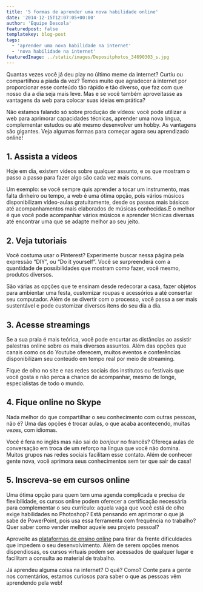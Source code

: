 ```yaml
---
title: '5 formas de aprender uma nova habilidade online'
date: '2014-12-15T12:07:05+00:00'
author: 'Equipe Descola'
featuredpost: false
templatekey: blog-post
tags:
  - 'aprender uma nova habilidade na internet'
  - 'nova habilidade na internet'
featuredImage: ../static/images/Depositphotos_34690303_s.jpg
---
```


Quantas vezes você já deu play no último meme da internet? Curtiu ou compartilhou a piada da vez? Temos muito que agradecer à internet por proporcionar esse conteúdo tão rápido e tão diverso, que faz com que nosso dia a dia seja mais leve. Mas e se você também aproveitasse as vantagens da web para colocar suas ideias em prática?

Não estamos falando só sobre produção de vídeos: você pode utilizar a web para aprimorar capacidades técnicas, aprender uma nova língua, complementar estudos ou até mesmo desenvolver um hobby. As vantagens são gigantes. Veja algumas formas para começar agora seu aprendizado online!

## **1. Assista a vídeos**

Hoje em dia, existem vídeos sobre qualquer assunto, e os que mostram o passo a passo para fazer algo são cada vez mais comuns.

Um exemplo: se você sempre quis aprender a tocar um instrumento, mas falta dinheiro ou tempo, a web é uma ótima opção, pois vários músicos disponibilizam vídeo-aulas gratuitamente, desde os passos mais básicos até acompanhamentos mais elaborados de músicas conhecidas.E o melhor é que você pode acompanhar vários músicos e aprender técnicas diversas até encontrar uma que se adapte melhor ao seu jeito.

## **2. Veja tutoriais**

Você costuma usar o Pinterest? Experimente buscar nessa página pela expressão “DIY”, ou “Do it yourself”. Você se surpreenderá com a quantidade de possibilidades que mostram como fazer, você mesmo, produtos diversos.

São várias as opções que te ensinam desde redecorar a casa, fazer objetos para ambientar uma festa, customizar roupas e acessórios a até consertar seu computador. Além de se divertir com o processo, você passa a ser mais sustentável e pode customizar diversos itens do seu dia a dia.

## **3. Acesse streamings**

Se a sua praia é mais teórica, você pode encurtar as distâncias ao assistir palestras online sobre os mais diversos assuntos. Além das opções que canais como os do Youtube oferecem, muitos eventos e conferências disponibilizam seu conteúdo em tempo real por meio de streaming.

Fique de olho no site e nas redes sociais dos institutos ou festivais que você gosta e não perca a chance de acompanhar, mesmo de longe, especialistas de todo o mundo.

## **4. Fique online no Skype**

Nada melhor do que compartilhar o seu conhecimento com outras pessoas, não é? Uma das opções é trocar aulas, o que acaba acontecendo, muitas vezes, com idiomas.

Você é fera no inglês mas não sai do _bonjour_ no francês? Ofereça aulas de conversação em troca de um reforço na língua que você não domina. Muitos grupos nas redes sociais facilitam esse contato. Além de conhecer gente nova, você aprimora seus conhecimentos sem ter que sair de casa!

## **5. Inscreva-se em cursos online**

Uma ótima opção para quem tem uma agenda complicada e precisa de flexibilidade, os cursos online podem oferecer a certificação necessária para complementar o seu currículo: aquela vaga que você está de olho exige habilidades no Photoshop? Está pensando em aprimorar o que já sabe de PowerPoint, pois usa essa ferramenta com frequência no trabalho? Quer saber como vender melhor aquele seu projeto pessoal?

Aproveite as [plataformas de ensino online](http://descola.org/) para tirar da frente dificuldades que impedem o seu desenvolvimento. Além de serem opções menos dispendiosas, os cursos virtuais podem ser acessados de qualquer lugar e facilitam a consulta ao material de trabalho.

Já aprendeu alguma coisa na internet? O quê? Como? Conte para a gente nos comentários, estamos curiosos para saber o que as pessoas vêm aprendendo pela web!
